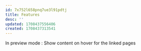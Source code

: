 ```yaml
---
id: 7x752l658pnq7ue3l91pdtj
title: Features
desc: ''
updated: 1708437556406
created: 1708437313541
---
```



In preview mode : Show content on hover for the linked pages 